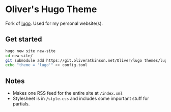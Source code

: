 # Oliver's Hugo Theme

Fork of [lugo](https://github.com/LukeSmithxyz/lugo). Used for my personal website(s).

## Get started

```sh
hugo new site new-site
cd new-site/
git submodule add https://git.oliveratkinson.net/Oliver/lugo themes/lugo
echo "theme = 'lugo'" >> config.toml
```

## Notes

- Makes one RSS feed for the entire site at `/index.xml`
- Stylesheet is in `/style.css` and includes some important stuff for partials.
